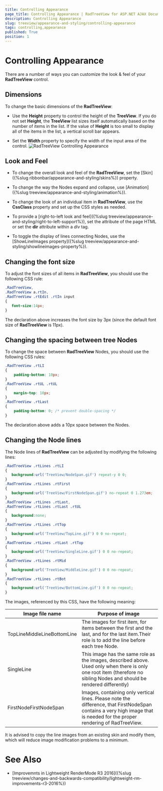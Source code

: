```yaml
---
title: Controlling Appearance
page_title: Controlling Appearance | RadTreeView for ASP.NET AJAX Documentation
description: Controlling Appearance
slug: treeview/appearance-and-styling/controlling-appearance
tags: controlling,appearance
published: True
position: 1
---
```


# Controlling Appearance



There are a number of ways you can customize the look & feel of your **RadTreeView** control.

## Dimensions

To change the basic dimensions of the **RadTreeView**:

* Use the **Height** property to control the height of the **TreeView**. If you do not set **Height**, the **TreeView** list sizes itself automatically based on the number of items in the list. If the value of **Height** is too small to display all of the items in the list, a vertical scroll bar appears.

* Set the **Width** property to specify the width of the input area of the control. 
![RadTreeView Controlling Appearance](images/treeview_appearancecontrolling.png)

## Look and Feel

* To change the overall look and feel of the **RadTreeView**, set the [Skin]({%slug ribbonbar/appearance-and-styling/skins%}) property.

* To change the way the Nodes expand and collapse, use [Animation]({%slug treeview/appearance-and-styling/animation%}).

* To change the look of an individual item in **RadTreeView**, use the **CssClass** property and set up the CSS styles as needed.

* To provide a [right-to-left look and feel]({%slug treeview/appearance-and-styling/right-to-left-support%}), set the attribute of the page HTML or set the **dir** attribute within a *div* tag.

* To toggle the display of lines connecting Nodes, use the [ShowLineImages property]({%slug treeview/appearance-and-styling/showlineimages-property%}).

## Changing the font size

To adjust the font sizes of all items in **RadTreeView**, you should use the following CSS rule:

````CSS
.RadTreeView,
.RadTreeView a.rtIn,
.RadTreeView .rtEdit .rtIn input
{
   font-size:14px;
} 			
````



The declaration above increases the font size by 3px (since the default font size of **RadTreeView** is 11px).

## Changing the spacing between tree Nodes

To change the space between **RadTreeView** Nodes, you should use the following CSS rules:

````CSS
.RadTreeView .rtLI 
{
	padding-bottom: 10px;
}
.RadTreeView .rtUL .rtUL 
{
	margin-top: 10px;
}
.RadTreeView .rtLast 
{
	padding-bottom: 0; /* prevent double-spacing */
}     		
````



The declaration above adds a 10px space between the Nodes.

## Changing the Node lines

The Node lines of **RadTreeView** can be adjusted by modifying the following lines:

````CSS
.RadTreeView .rtLines .rtLI
{
   background:url('TreeView/NodeSpan.gif') repeat-y 0 0;
}
.RadTreeView .rtLines .rtFirst
{
   background:url('TreeView/FirstNodeSpan.gif') no-repeat 0 1.273em;
}
.RadTreeView .rtLines .rtLast,
.RadTreeView .rtLines .rtLast .rtUL
{
   background:none;
}
.RadTreeView .rtLines .rtTop
{
   background:url('TreeView/TopLine.gif') 0 0 no-repeat;
}
.RadTreeView .rtLines .rtLast .rtTop
{
   background:url('TreeView/SingleLine.gif') 0 0 no-repeat;
}
.RadTreeView .rtLines .rtMid
{
   background:url('TreeView/MiddleLine.gif') 0 0 no-repeat;
}
.RadTreeView .rtLines .rtBot
{
   background:url('TreeView/BottomLine.gif') 0 0 no-repeat;
} 		
````



The images, referenced by this CSS, have the following meaning:



| Image file name | Purpose of image |
| ------ | ------ |
|TopLineMiddleLineBottomLine|The images for first item, for items between the first and the last, and for the last item.Their role is to add the line before each tree Node.|
|SingleLine|This image has the same role as the images, described above. Used only when there is only one root item (therefore no sibling Nodes and should be rendered differently)|
|FirstNodeFirstNodeSpan|Images, containing only vertical lines. Please note the difference, that FirstNodeSpan contains a very high image that is needed for the proper rendering of RadTreeView.|

It is advised to copy the line images from an existing skin and modify them, which will reduce image modification problems to a minimum.




# See Also

 * [Improvemnts in Lightweight RenderMode R3 2016]({%slug treeview/changes-and-backwards-compatibility/lightweight-rm-improvements-r3-2016%})